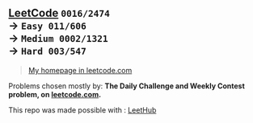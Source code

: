 <h2><a href="https://leetcode.com/problemset/all/">LeetCode</a>
<code>0016/2474</code><br>
→ <code>Easy 011/606</code><br>
→ <code>Medium 0002/1321</code><br>
→ <code>Hard 003/547</code></h2>
<blockquote>
<p><a href="https://leetcode.com/GolfRumors/">My homepage in leetcode.com</a></p>
</blockquote>
<p>Problems chosen mostly by:
<strong>The Daily Challenge and Weekly Contest problem, on <a href="https://www.leetcode.com">leetcode.com</a>.</strong></p>

This repo was made possible with : [LeetHub](https://github.com/QasimWani/LeetHub)
